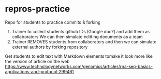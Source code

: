 # repros-practice
Repo for students to practice commits &amp; forking

1) Trainer to collect students github IDs (Google doc?) and add them as collaborators
We can then simulate editting documents as a team
2) Trainer REMOVES students from collaborators and then we can simulate
external authors by forking repository

Get students to edit text with Markdown elements tomake it look more like the version of article on the web https://www.technologynetworks.com/genomics/articles/rna-seq-basics-applications-and-protocol-299461 
